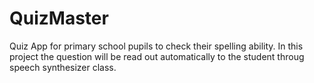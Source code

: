 # QuizMaster
Quiz App for primary school pupils to check their spelling ability.
In this project the question will be read out automatically to the student throug speech synthesizer class.
